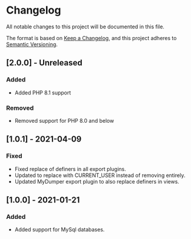 # Changelog

All notable changes to this project will be documented in this file.

The format is based on [Keep a Changelog](https://keepachangelog.com/en/1.0.0/),
and this project adheres to [Semantic Versioning](https://semver.org/spec/v2.0.0.html).

## [2.0.0] - Unreleased

### Added

- Added PHP 8.1 support

### Removed

- Removed support for PHP 8.0 and below

## [1.0.1] - 2021-04-09

### Fixed

- Fixed replace of definers in all export plugins.
- Updated to replace with CURRENT_USER instead of removing entirely.
- Updated MyDumper export plugin to also replace definers in views.

## [1.0.0] - 2021-01-21

### Added

- Added support for MySql databases.
